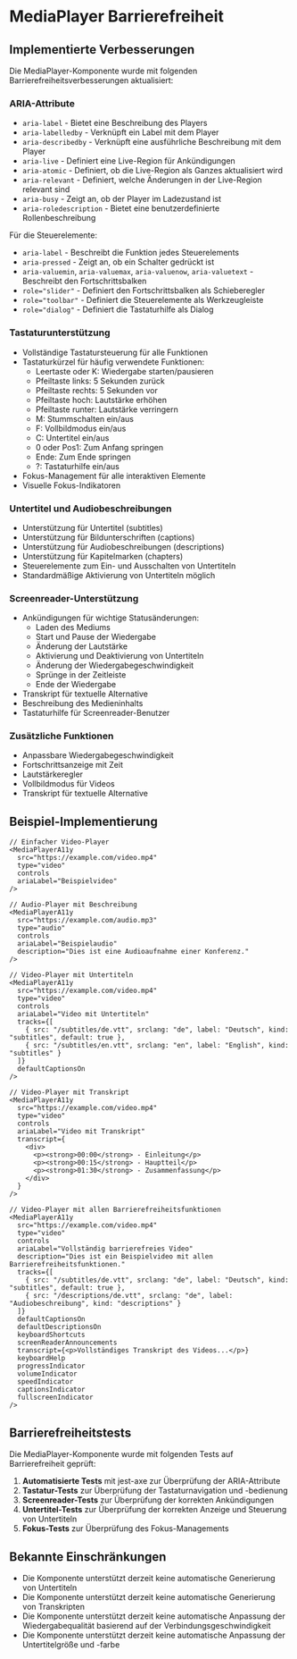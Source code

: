 # MediaPlayer Barrierefreiheit

## Implementierte Verbesserungen

Die MediaPlayer-Komponente wurde mit folgenden Barrierefreiheitsverbesserungen aktualisiert:

### ARIA-Attribute

- `aria-label` - Bietet eine Beschreibung des Players
- `aria-labelledby` - Verknüpft ein Label mit dem Player
- `aria-describedby` - Verknüpft eine ausführliche Beschreibung mit dem Player
- `aria-live` - Definiert eine Live-Region für Ankündigungen
- `aria-atomic` - Definiert, ob die Live-Region als Ganzes aktualisiert wird
- `aria-relevant` - Definiert, welche Änderungen in der Live-Region relevant sind
- `aria-busy` - Zeigt an, ob der Player im Ladezustand ist
- `aria-roledescription` - Bietet eine benutzerdefinierte Rollenbeschreibung

Für die Steuerelemente:
- `aria-label` - Beschreibt die Funktion jedes Steuerelements
- `aria-pressed` - Zeigt an, ob ein Schalter gedrückt ist
- `aria-valuemin`, `aria-valuemax`, `aria-valuenow`, `aria-valuetext` - Beschreibt den Fortschrittsbalken
- `role="slider"` - Definiert den Fortschrittsbalken als Schieberegler
- `role="toolbar"` - Definiert die Steuerelemente als Werkzeugleiste
- `role="dialog"` - Definiert die Tastaturhilfe als Dialog

### Tastaturunterstützung

- Vollständige Tastatursteuerung für alle Funktionen
- Tastaturkürzel für häufig verwendete Funktionen:
  - Leertaste oder K: Wiedergabe starten/pausieren
  - Pfeiltaste links: 5 Sekunden zurück
  - Pfeiltaste rechts: 5 Sekunden vor
  - Pfeiltaste hoch: Lautstärke erhöhen
  - Pfeiltaste runter: Lautstärke verringern
  - M: Stummschalten ein/aus
  - F: Vollbildmodus ein/aus
  - C: Untertitel ein/aus
  - 0 oder Pos1: Zum Anfang springen
  - Ende: Zum Ende springen
  - ?: Tastaturhilfe ein/aus
- Fokus-Management für alle interaktiven Elemente
- Visuelle Fokus-Indikatoren

### Untertitel und Audiobeschreibungen

- Unterstützung für Untertitel (subtitles)
- Unterstützung für Bildunterschriften (captions)
- Unterstützung für Audiobeschreibungen (descriptions)
- Unterstützung für Kapitelmarken (chapters)
- Steuerelemente zum Ein- und Ausschalten von Untertiteln
- Standardmäßige Aktivierung von Untertiteln möglich

### Screenreader-Unterstützung

- Ankündigungen für wichtige Statusänderungen:
  - Laden des Mediums
  - Start und Pause der Wiedergabe
  - Änderung der Lautstärke
  - Aktivierung und Deaktivierung von Untertiteln
  - Änderung der Wiedergabegeschwindigkeit
  - Sprünge in der Zeitleiste
  - Ende der Wiedergabe
- Transkript für textuelle Alternative
- Beschreibung des Medieninhalts
- Tastaturhilfe für Screenreader-Benutzer

### Zusätzliche Funktionen

- Anpassbare Wiedergabegeschwindigkeit
- Fortschrittsanzeige mit Zeit
- Lautstärkeregler
- Vollbildmodus für Videos
- Transkript für textuelle Alternative

## Beispiel-Implementierung

```tsx
// Einfacher Video-Player
<MediaPlayerA11y
  src="https://example.com/video.mp4"
  type="video"
  controls
  ariaLabel="Beispielvideo"
/>

// Audio-Player mit Beschreibung
<MediaPlayerA11y
  src="https://example.com/audio.mp3"
  type="audio"
  controls
  ariaLabel="Beispielaudio"
  description="Dies ist eine Audioaufnahme einer Konferenz."
/>

// Video-Player mit Untertiteln
<MediaPlayerA11y
  src="https://example.com/video.mp4"
  type="video"
  controls
  ariaLabel="Video mit Untertiteln"
  tracks={[
    { src: "/subtitles/de.vtt", srclang: "de", label: "Deutsch", kind: "subtitles", default: true },
    { src: "/subtitles/en.vtt", srclang: "en", label: "English", kind: "subtitles" }
  ]}
  defaultCaptionsOn
/>

// Video-Player mit Transkript
<MediaPlayerA11y
  src="https://example.com/video.mp4"
  type="video"
  controls
  ariaLabel="Video mit Transkript"
  transcript={
    <div>
      <p><strong>00:00</strong> - Einleitung</p>
      <p><strong>00:15</strong> - Hauptteil</p>
      <p><strong>01:30</strong> - Zusammenfassung</p>
    </div>
  }
/>

// Video-Player mit allen Barrierefreiheitsfunktionen
<MediaPlayerA11y
  src="https://example.com/video.mp4"
  type="video"
  controls
  ariaLabel="Vollständig barrierefreies Video"
  description="Dies ist ein Beispielvideo mit allen Barrierefreiheitsfunktionen."
  tracks={[
    { src: "/subtitles/de.vtt", srclang: "de", label: "Deutsch", kind: "subtitles", default: true },
    { src: "/descriptions/de.vtt", srclang: "de", label: "Audiobeschreibung", kind: "descriptions" }
  ]}
  defaultCaptionsOn
  defaultDescriptionsOn
  keyboardShortcuts
  screenReaderAnnouncements
  transcript={<p>Vollständiges Transkript des Videos...</p>}
  keyboardHelp
  progressIndicator
  volumeIndicator
  speedIndicator
  captionsIndicator
  fullscreenIndicator
/>
```

## Barrierefreiheitstests

Die MediaPlayer-Komponente wurde mit folgenden Tests auf Barrierefreiheit geprüft:

1. **Automatisierte Tests** mit jest-axe zur Überprüfung der ARIA-Attribute
2. **Tastatur-Tests** zur Überprüfung der Tastaturnavigation und -bedienung
3. **Screenreader-Tests** zur Überprüfung der korrekten Ankündigungen
4. **Untertitel-Tests** zur Überprüfung der korrekten Anzeige und Steuerung von Untertiteln
5. **Fokus-Tests** zur Überprüfung des Fokus-Managements

## Bekannte Einschränkungen

- Die Komponente unterstützt derzeit keine automatische Generierung von Untertiteln
- Die Komponente unterstützt derzeit keine automatische Generierung von Transkripten
- Die Komponente unterstützt derzeit keine automatische Anpassung der Wiedergabequalität basierend auf der Verbindungsgeschwindigkeit
- Die Komponente unterstützt derzeit keine automatische Anpassung der Untertitelgröße und -farbe